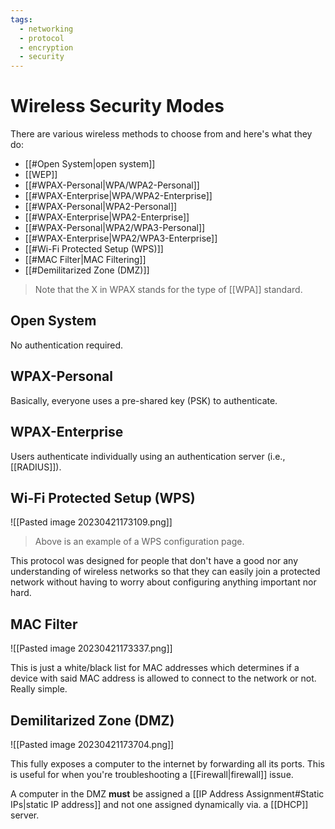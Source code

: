 ```yaml
---
tags:
  - networking
  - protocol
  - encryption
  - security
---
```

# Wireless Security Modes

There are various wireless methods to choose from and here's what they do:

- [[#Open System|open system]]
- [[WEP]]
- [[#WPAX-Personal|WPA/WPA2-Personal]]
- [[#WPAX-Enterprise|WPA/WPA2-Enterprise]]
- [[#WPAX-Personal|WPA2-Personal]]
- [[#WPAX-Enterprise|WPA2-Enterprise]]
- [[#WPAX-Personal|WPA2/WPA3-Personal]]
- [[#WPAX-Enterprise|WPA2/WPA3-Enterprise]]
- [[#Wi-Fi Protected Setup (WPS)]]
- [[#MAC Filter|MAC Filtering]]
- [[#Demilitarized Zone (DMZ)]]

>Note that the X in WPAX stands for the type of [[WPA]] standard.

## Open System

No authentication required.

## WPAX-Personal

Basically, everyone uses a pre-shared key (PSK) to authenticate.

## WPAX-Enterprise

Users authenticate individually using an authentication server (i.e., [[RADIUS]]).

## Wi-Fi Protected Setup (WPS)

![[Pasted image 20230421173109.png]]

>Above is an example of a WPS configuration page.

This protocol was designed for people that don't have a good nor any understanding of wireless networks so that they can easily join a protected network without having to worry about configuring anything important nor hard.

## MAC Filter

![[Pasted image 20230421173337.png]]

This is just a white/black list for MAC addresses which determines if a device with said MAC address is allowed to connect to the network or not. Really simple.

## Demilitarized Zone (DMZ)

![[Pasted image 20230421173704.png]]

This fully exposes a computer to the internet by forwarding all its ports. This is useful for when you're troubleshooting a [[Firewall|firewall]] issue.

A computer in the DMZ **must** be assigned a [[IP Address Assignment#Static IPs|static IP address]] and not one assigned dynamically via. a [[DHCP]] server.
